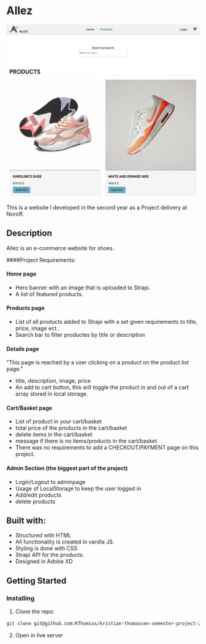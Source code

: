 # Allez

![image](allez-products-small.png)

This is a website I developed in the second year as a Project delivery at Noroff.

## Description

Allez is an e-commerce website for shoes.

####Project Requirements:

#### Home page
- Hero banner with an image that is uploaded to Strapi.
- A list of featured products.

#### Products page
- List of all products added to Strapi with a set given requirements to title, price, image ect..
- Search bar to filter productes by title or description

#### Details page
"This page is reached by a user clicking on a product on the product list page."
- title, description, image, price
- An add to cart button, this will toggle the product in and out of a cart array stored in local storage.

#### Cart/Basket page
- List of product in your cart/basket
- total price of the products in the cart/basket
- delete items in the cart/basket
- message if there is no items/products in the cart/basket
- There was no requirements to add a CHECKOUT/PAYMENT page on this project.

#### Admin Section (the biggest part of the project)
- Login/Logout to adminpage
- Usage of LocalStorage to keep the user logged in
- Add/edit products
- delete products

## Built with:

- Structured with HTML
- All functionality is created in vanilla JS.
- Styling is done with CSS
- Strapi API for the products.
- Designed in Adobe XD

## Getting Started

### Installing

1. Clone the repo:

```bash
git clone git@github.com:KThomiss/kristian-thomassen-semester-project-2.git
```

2. Open in live server


